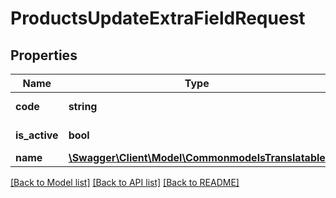 # ProductsUpdateExtraFieldRequest

## Properties
Name | Type | Description | Notes
------------ | ------------- | ------------- | -------------
**code** | **string** | code of the extra field | [optional] 
**is_active** | **bool** | Is the field active? | [optional] 
**name** | [**\Swagger\Client\Model\CommonmodelsTranslatable**](CommonmodelsTranslatable.md) |  | [optional] 

[[Back to Model list]](../README.md#documentation-for-models) [[Back to API list]](../README.md#documentation-for-api-endpoints) [[Back to README]](../README.md)


